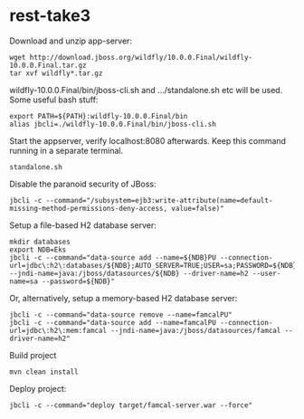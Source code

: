 # rest-take3


Download and unzip app-server: 

    wget http://download.jboss.org/wildfly/10.0.0.Final/wildfly-10.0.0.Final.tar.gz
    tar xvf wildfly*.tar.gz

wildfly-10.0.0.Final/bin/jboss-cli.sh and .../standalone.sh etc will be used. Some useful bash stuff:
    
    export PATH=${PATH}:wildfly-10.0.0.Final/bin
    alias jbcli=./wildfly-10.0.0.Final/bin/jboss-cli.sh


Start the appserver, verify localhost:8080 afterwards. Keep this command running in a separate terminal.  

    standalone.sh

Disable the paranoid security of JBoss: 

    jbcli -c --command="/subsystem=ejb3:write-attribute(name=default-missing-method-permissions-deny-access, value=false)"


Setup a file-based H2 database server: 

    mkdir databases
    export NDB=Eks
    jbcli -c --command="data-source add --name=${NDB}PU --connection-url=jdbc\:h2\:databases/${NDB};AUTO_SERVER=TRUE;USER=sa;PASSWORD=${NDB} --jndi-name=java:/jboss/datasources/${NDB} --driver-name=h2 --user-name=sa --password=${NDB}"
    
Or, alternatively, setup a memory-based H2 database server: 

    jbcli -c --command="data-source remove --name=famcalPU"
    jbcli -c --command="data-source add --name=famcalPU --connection-url=jdbc\:h2\:mem:famcal --jndi-name=java:/jboss/datasources/famcal --driver-name=h2"
    

Build project 

    mvn clean install

Deploy project: 

    jbcli -c --command="deploy target/famcal-server.war --force"
    
    